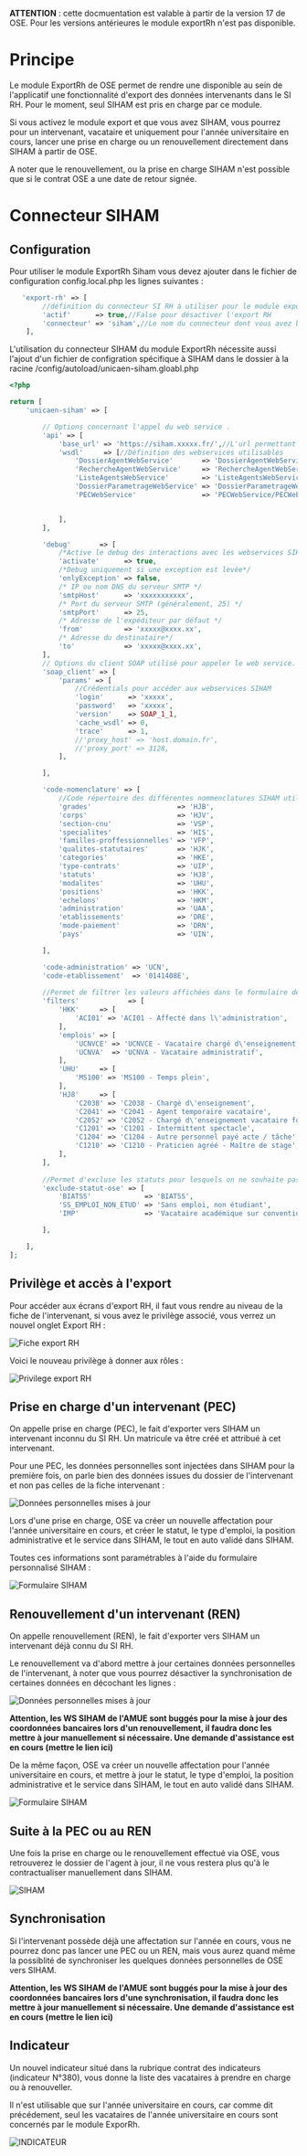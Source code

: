 **ATTENTION** : cette docmuentation est valable à partir de la version 17 de OSE. Pour les versions antérieures le module exportRh n'est pas disponible.

# Principe

Le module ExportRh de OSE permet de rendre une disponible au sein de l'applicatif une fonctionnalité d'export des données intervenants dans le SI RH. Pour le moment, seul SIHAM est pris en charge par ce module.

Si vous activez le module export et que vous avez SIHAM, vous pourrez pour un intervenant, vacataire et uniquement pour l'année universitaire en cours, lancer une prise en charge ou un renouvellement directement dans SIHAM à partir de OSE.

A noter que le renouvellement, ou la prise en charge SIHAM n'est possible que si le contrat OSE a une date de retour signée.

# Connecteur SIHAM

## Configuration

Pour utiliser le module ExportRh Siham vous devez ajouter dans le fichier de configuration config.local.php les lignes suivantes :

```php
   'export-rh' => [
        //définition du connecteur SI RH à utiliser pour le module export RH de OSE
        'actif'      => true,//False pour désactiver l'export RH
        'connecteur' => 'siham',//Le nom du connecteur dont vous avez besoin, pour le moment seul le connecteur SIHAM a été développé.
    ],
```

L'utilisation du connecteur SIHAM du module ExportRh nécessite aussi l'ajout d'un fichier de configration spécifique à SIHAM dans le dossier à la racine /config/autoload/unicaen-siham.gloabl.php

```php
<?php

return [
    'unicaen-siham' => [

        // Options concernant l'appel du web service .
        'api' => [
            'base_url' => 'https://siham.xxxxx.fr/',//L'url permettant d'accéder aux webservices SIHAM
            'wsdl'     => [//Définition des webservices utilisables
                'DossierAgentWebService'       => 'DossierAgentWebService/DossierAgentWebService?wsdl',
                'RechercheAgentWebService'     => 'RechercheAgentWebService/RechercheAgentWebService?wsdl',
                'ListeAgentsWebService'        => 'ListeAgentsWebService/ListeAgentsWebService?wsdl',
                'DossierParametrageWebService' => 'DossierParametrageWebService/DossierParametrageWebService?wsdl',
                'PECWebService'                => 'PECWebService/PECWebService?wsdl',


            ],
        ],

        'debug'       => [
            /*Active le debug des interactions avec les webservices SIHAM*/
            'activate'      => true,
            /*Debug uniquement si une exception est levée*/
            'onlyException' => false,
            /* IP ou nom DNS du serveur SMTP */
            'smtpHost'      => 'xxxxxxxxxxx',
            /* Port du serveur SMTP (généralement, 25) */
            'smtpPort'      => 25,
            /* Adresse de l'expéditeur par défaut */
            'from'          => 'xxxxx@xxxx.xx',
            /* Adresse du destinataire*/
            'to'            => 'xxxxx@xxxx.xx',
        ],
        // Options du client SOAP utilisé pour appeler le web service.
        'soap_client' => [
            'params' => [
                //Crédentials pour accéder aux webservices SIHAM
                'login'      => 'xxxxx',
                'password'   => 'xxxxx',
                'version'    => SOAP_1_1,
                'cache_wsdl' => 0,
                'trace'      => 1,
                //'proxy_host' => 'host.domain.fr',
                //'proxy_port' => 3128,
            ],

        ],

        'code-nomenclature' => [
            //Code répertoire des différentes nommenclatures SIHAM utilsées
            'grades'                     => 'HJB',
            'corps'                      => 'HJV',
            'section-cnu'                => 'VSP',
            'specialites'                => 'HIS',
            'familles-proffessionnelles' => 'VFP',
            'qualites-statutaires'       => 'HJK',
            'categories'                 => 'HKE',
            'type-contrats'              => 'UIP',
            'statuts'                    => 'HJ8',
            'modalites'                  => 'UHU',
            'positions'                  => 'HKK',
            'echelons'                   => 'HKM',
            'administration'             => 'UAA',
            'etablissements'             => 'DRE',
            'mode-paiement'              => 'DRN',
            'pays'                       => 'UIN',

        ],

        'code-administration' => 'UCN',
        'code-etablissement'  => '0141408E',
        
        //Permet de filtrer les valeurs affichées dans le formulaire de prise en charge SIHAM par code répertoire
        'filters'            => [
            'HKK'     => [
                'ACI01' => 'ACI01 - Affecté dans l\'administration',
            ],
            'emplois' => [
                'UCNVCE' => 'UCNVCE - Vacataire chargé d\'enseignement',
                'UCNVA'  => 'UCNVA - Vacataire administratif',
            ],
            'UHU'     => [
                'MS100' => 'MS100 - Temps plein',
            ],
            'HJ8'     => [
                'C2038' => 'C2038 - Chargé d\'enseignement',
                'C2041' => 'C2041 - Agent temporaire vacataire',
                'C2052' => 'C2052 - Chargé d\'enseignement vacataire fonctionnaire',
                'C1201' => 'C1201 - Intermittent spectacle',
                'C1204' => 'C1204 - Autre personnel payé acte / tâche',
                'C1210' => 'C1210 - Praticien agréé - Maître de stage',
            ],
        ],
        
        //Permet d'excluse les statuts pour lesquels on ne souhaite pas faire de PEC ou REN
        'exclude-statut-ose' => [
            'BIATSS'             => 'BIATSS',
            'SS_EMPLOI_NON_ETUD' => 'Sans emploi, non étudiant',
            'IMP'                => 'Vacataire académique sur convention',

        ],

    ],
];
```

## Privilège et accès à l'export

Pour accéder aux écrans d'export RH, il faut vous rendre au niveau de la fiche de l'intervenant, si vous avez le privilège associé, vous verrez un nouvel onglet Export RH :

![Fiche export RH](fiche-export.png)

Voici le nouveau privilège à donner aux rôles :

![Privilege export RH](export-privilege.png)

## Prise en charge d'un intervenant (PEC)

On appelle prise en charge (PEC), le fait d'exporter vers SIHAM un intervenant inconnu du SI RH. Un matricule va être créé et attribué à cet intervenant.

Pour une PEC, les données personnelles sont injectées dans SIHAM pour la première fois, on parle bien des données issues du dossier de l'intervenant et non pas celles de la fiche intervenant :

![Données personnelles mises à jour](pec-donnees.png)

Lors d'une prise en charge, OSE va créer un nouvelle affectation pour l'année universitaire en cours, et créer le statut, le type d'emploi, la position administrative et le service dans SIHAM, le tout en auto validé dans SIHAM.

Toutes ces informations sont paramétrables à l'aide du formulaire personnalisé SIHAM :

![Formulaire SIHAM](formulaire-connecteur-siham.png)

## Renouvellement d'un intervenant (REN)

On appelle renouvellement (REN), le fait d'exporter vers SIHAM un intervenant déjà connu du SI RH.

Le renouvellement va d'abord mettre à jour certaines données personnelles de l'intervenant, à noter que vous pourrez désactiver la synchronisation de certaines données en décochant les lignes :

![Données personnelles mises à jour](renouvellement-donnees.png)

**Attention, les WS SIHAM de l'AMUE sont buggés pour la mise à jour des coordonnées bancaires lors d'un renouvellement, il faudra donc les mettre à jour manuellement si nécessaire. Une demande d'assistance est en cours (mettre le lien ici)**

De la même façon, OSE va créer un nouvelle affectation pour l'année universitaire en cours, et mettre à jour le statut, le type d'emploi, la position administrative et le service dans SIHAM, le tout en auto validé dans SIHAM.

![Formulaire SIHAM](formulaire-connecteur-siham.png)

## Suite à la PEC ou au REN

Une fois la prise en charge ou le renouvellement effectué via OSE, vous retrouverez le dossier de l'agent à jour, il ne vous restera plus qu'à le contractualiser manuellement dans SIHAM.

![SIHAM](siham.png)

## Synchronisation

Si l'intervenant possède déjà une affectation sur l'année en cours, vous ne pourrez donc pas lancer une PEC ou un REN, mais vous aurez quand même la possiblité de synchroniser les quelques données personnelles de OSE vers SIHAM.

**Attention, les WS SIHAM de l'AMUE sont buggés pour la mise à jour des coordonnées bancaires lors d'une synchronisation, il faudra donc les mettre à jour manuellement si nécessaire. Une demande d'assistance est en cours (mettre le lien ici)**

## Indicateur

Un nouvel indicateur situé dans la rubrique contrat des indicateurs (indicateur N°380), vous donne la liste des vacataires à prendre en charge ou à renouveller.

Il n'est utilisable que sur l'année universitaire en cours, car comme dit précédement, seul les vacataires de l'année universitaire en cours sont concernés par le module ExporRh.

![INDICATEUR](indicateur.png)





